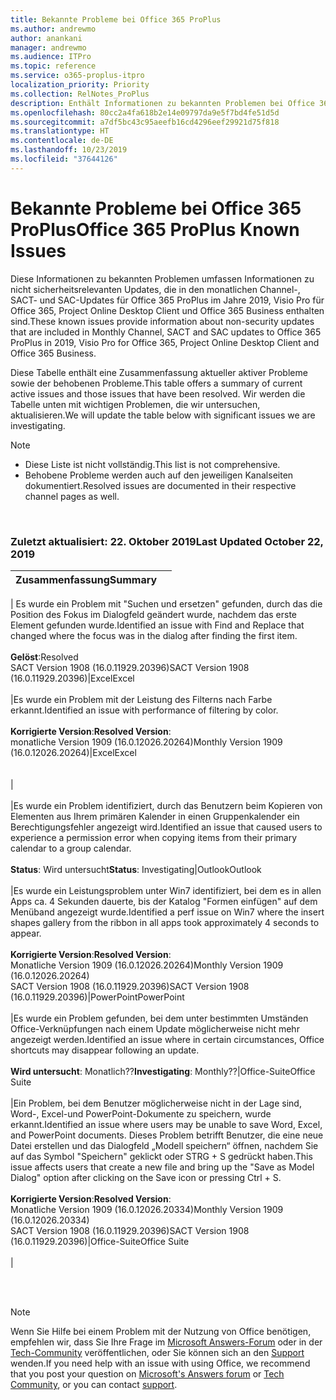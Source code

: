 ```yaml
---
title: Bekannte Probleme bei Office 365 ProPlus
ms.author: andrewmo
author: anankani
manager: andrewmo
ms.audience: ITPro
ms.topic: reference
ms.service: o365-proplus-itpro
localization_priority: Priority
ms.collection: RelNotes_ProPlus
description: Enthält Informationen zu bekannten Problemen bei Office 365 ProPlus
ms.openlocfilehash: 80cc2a4fa618b2e14e09797da9e5f7bd4fe51d5d
ms.sourcegitcommit: a7df5bc43c95aeefb16cd4296eef29921d75f818
ms.translationtype: HT
ms.contentlocale: de-DE
ms.lasthandoff: 10/23/2019
ms.locfileid: "37644126"
---
```

# <a name="office-365-proplus-known-issues"></a><span data-ttu-id="0ba8e-103">Bekannte Probleme bei Office 365 ProPlus</span><span class="sxs-lookup"><span data-stu-id="0ba8e-103">Office 365 ProPlus Known Issues</span></span>

<span data-ttu-id="0ba8e-104">Diese Informationen zu bekannten Problemen umfassen Informationen zu nicht sicherheitsrelevanten Updates, die in den monatlichen Channel-, SACT- und SAC-Updates für Office 365 ProPlus im Jahre 2019, Visio Pro für Office 365, Project Online Desktop Client und Office 365 Business enthalten sind.</span><span class="sxs-lookup"><span data-stu-id="0ba8e-104">These known issues provide information about non-security updates that are included in Monthly Channel, SACT and SAC updates to Office 365 ProPlus in 2019, Visio Pro for Office 365, Project Online Desktop Client and Office 365 Business.</span></span>

<span data-ttu-id="0ba8e-105">Diese Tabelle enthält eine Zusammenfassung aktueller aktiver Probleme sowie der behobenen Probleme.</span><span class="sxs-lookup"><span data-stu-id="0ba8e-105">This table offers a summary of current active issues and those issues that have been resolved.</span></span>  <span data-ttu-id="0ba8e-106">Wir werden die Tabelle unten mit wichtigen Problemen, die wir untersuchen, aktualisieren.</span><span class="sxs-lookup"><span data-stu-id="0ba8e-106">We will update the table below with significant issues we are investigating.</span></span>

> [!NOTE]
>- <span data-ttu-id="0ba8e-107">Diese Liste ist nicht vollständig.</span><span class="sxs-lookup"><span data-stu-id="0ba8e-107">This list is not comprehensive.</span></span>
>- <span data-ttu-id="0ba8e-108">Behobene Probleme werden auch auf den jeweiligen Kanalseiten dokumentiert.</span><span class="sxs-lookup"><span data-stu-id="0ba8e-108">Resolved issues are documented in their respective channel pages as well.</span></span>

<br>

### <a name="last-updated-october-22-2019"></a><span data-ttu-id="0ba8e-109">Zuletzt aktualisiert: 22. Oktober 2019</span><span class="sxs-lookup"><span data-stu-id="0ba8e-109">Last Updated October 22, 2019</span></span>

|<span data-ttu-id="0ba8e-110">Zusammenfassung</span><span class="sxs-lookup"><span data-stu-id="0ba8e-110">Summary</span></span>||
:-------------------------------------------------------------------------------------|:---------------------|
|
<span data-ttu-id="0ba8e-111">Es wurde ein Problem mit "Suchen und ersetzen" gefunden, durch das die Position des Fokus im Dialogfeld geändert wurde, nachdem das erste Element gefunden wurde.</span><span class="sxs-lookup"><span data-stu-id="0ba8e-111">Identified an issue with Find and Replace that changed where the focus was in the dialog after finding the first item.</span></span> <br><br> <span data-ttu-id="0ba8e-112">**Gelöst**:</span><span class="sxs-lookup"><span data-stu-id="0ba8e-112">Resolved</span></span> <br> <span data-ttu-id="0ba8e-113">SACT Version 1908 (16.0.11929.20396)</span><span class="sxs-lookup"><span data-stu-id="0ba8e-113">SACT Version 1908  (16.0.11929.20396)</span></span>|<span data-ttu-id="0ba8e-114">Excel</span><span class="sxs-lookup"><span data-stu-id="0ba8e-114">Excel</span></span><br><br>
|<span data-ttu-id="0ba8e-115">Es wurde ein Problem mit der Leistung des Filterns nach Farbe erkannt.</span><span class="sxs-lookup"><span data-stu-id="0ba8e-115">Identified an issue with performance of filtering by color.</span></span> <br><br> <span data-ttu-id="0ba8e-116">**Korrigierte Version**:</span><span class="sxs-lookup"><span data-stu-id="0ba8e-116">**Resolved Version**:</span></span> <br><span data-ttu-id="0ba8e-117">monatliche Version 1909 (16.0.12026.20264)</span><span class="sxs-lookup"><span data-stu-id="0ba8e-117">Monthly Version 1909 (16.0.12026.20264)</span></span>|<span data-ttu-id="0ba8e-118">Excel</span><span class="sxs-lookup"><span data-stu-id="0ba8e-118">Excel</span></span><br><br> <br>|<br><br>
|<span data-ttu-id="0ba8e-119">Es wurde ein Problem identifiziert, durch das Benutzern beim Kopieren von Elementen aus Ihrem primären Kalender in einen Gruppenkalender ein Berechtigungsfehler angezeigt wird.</span><span class="sxs-lookup"><span data-stu-id="0ba8e-119">Identified an issue that caused users to experience a permission error when copying items from their primary calendar to a group calendar.</span></span><br><br> <span data-ttu-id="0ba8e-120">**Status**: Wird untersucht</span><span class="sxs-lookup"><span data-stu-id="0ba8e-120">**Status**: Investigating</span></span>|<span data-ttu-id="0ba8e-121">Outlook</span><span class="sxs-lookup"><span data-stu-id="0ba8e-121">Outlook</span></span><br><br>
|<span data-ttu-id="0ba8e-122">Es wurde ein Leistungsproblem unter Win7 identifiziert, bei dem es in allen Apps ca. 4 Sekunden dauerte, bis der Katalog "Formen einfügen" auf dem Menüband angezeigt wurde.</span><span class="sxs-lookup"><span data-stu-id="0ba8e-122">Identified a perf issue on Win7 where the insert shapes gallery from the ribbon in all apps took approximately 4 seconds to appear.</span></span><br><br> <span data-ttu-id="0ba8e-123">**Korrigierte Version**:</span><span class="sxs-lookup"><span data-stu-id="0ba8e-123">**Resolved Version**:</span></span> <br><span data-ttu-id="0ba8e-124">Monatliche Version 1909 (16.0.12026.20264)</span><span class="sxs-lookup"><span data-stu-id="0ba8e-124">Monthly Version 1909 (16.0.12026.20264)</span></span> <br> <span data-ttu-id="0ba8e-125">SACT Version 1908 (16.0.11929.20396)</span><span class="sxs-lookup"><span data-stu-id="0ba8e-125">SACT Version 1908 (16.0.11929.20396)</span></span>|<span data-ttu-id="0ba8e-126">PowerPoint</span><span class="sxs-lookup"><span data-stu-id="0ba8e-126">PowerPoint</span></span><br><br>
|<span data-ttu-id="0ba8e-127">Es wurde ein Problem gefunden, bei dem unter bestimmten Umständen Office-Verknüpfungen nach einem Update möglicherweise nicht mehr angezeigt werden.</span><span class="sxs-lookup"><span data-stu-id="0ba8e-127">Identified an issue where in certain circumstances, Office shortcuts may disappear following an update.</span></span>  <br><br> <span data-ttu-id="0ba8e-128">**Wird untersucht**: Monatlich??</span><span class="sxs-lookup"><span data-stu-id="0ba8e-128">**Investigating**: Monthly??</span></span>|<span data-ttu-id="0ba8e-129">Office-Suite</span><span class="sxs-lookup"><span data-stu-id="0ba8e-129">Office Suite</span></span><br><br>
|<span data-ttu-id="0ba8e-130">Ein Problem, bei dem Benutzer möglicherweise nicht in der Lage sind, Word-, Excel-und PowerPoint-Dokumente zu speichern, wurde erkannt.</span><span class="sxs-lookup"><span data-stu-id="0ba8e-130">Identified an issue where users may be unable to save Word, Excel, and PowerPoint documents.</span></span>  <span data-ttu-id="0ba8e-131">Dieses Problem betrifft Benutzer, die eine neue Datei erstellen und das Dialogfeld „Modell speichern“ öffnen, nachdem Sie auf das Symbol "Speichern" geklickt oder STRG + S gedrückt haben.</span><span class="sxs-lookup"><span data-stu-id="0ba8e-131">This issue affects users that create a new file and bring up the "Save as Model Dialog" option after clicking on the Save icon or pressing Ctrl + S.</span></span><br><br> <span data-ttu-id="0ba8e-132">**Korrigierte Version**:</span><span class="sxs-lookup"><span data-stu-id="0ba8e-132">**Resolved Version**:</span></span> <br><span data-ttu-id="0ba8e-133">Monatliche Version 1909 (16.0.12026.20334)</span><span class="sxs-lookup"><span data-stu-id="0ba8e-133">Monthly Version 1909 (16.0.12026.20334)</span></span> <br> <span data-ttu-id="0ba8e-134">SACT Version 1908 (16.0.11929.20396)</span><span class="sxs-lookup"><span data-stu-id="0ba8e-134">SACT Version 1908 (16.0.11929.20396)</span></span>|<span data-ttu-id="0ba8e-135">Office-Suite</span><span class="sxs-lookup"><span data-stu-id="0ba8e-135">Office Suite</span></span><br><br>
|



<br>
<br>

> [!NOTE]
> <span data-ttu-id="0ba8e-136">Wenn Sie Hilfe bei einem Problem mit der Nutzung von Office benötigen, empfehlen wir, dass Sie Ihre Frage im [Microsoft Answers-Forum](https://answers.microsoft.com/) oder in der [Tech-Community](https://techcommunity.microsoft.com/) veröffentlichen, oder Sie können sich an den [Support](https://support.microsoft.com/contactus) wenden.</span><span class="sxs-lookup"><span data-stu-id="0ba8e-136">If you need help with an issue with using Office, we recommend that you post your question on [Microsoft's Answers forum](https://answers.microsoft.com/) or [Tech Community](https://techcommunity.microsoft.com/), or you can contact [support](https://support.microsoft.com/contactus).</span></span>
